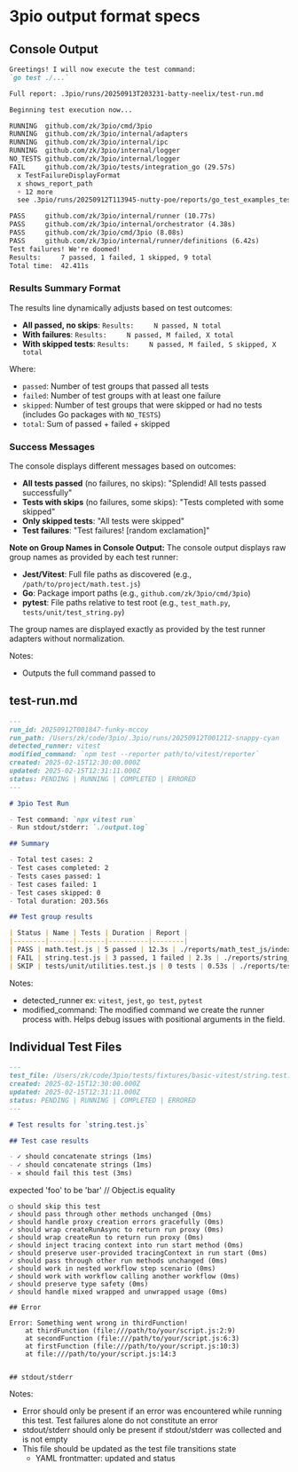 # 3pio output format specs

## Console Output

```markdown
Greetings! I will now execute the test command:
`go test ./...`

Full report: .3pio/runs/20250913T203231-batty-neelix/test-run.md

Beginning test execution now...

RUNNING  github.com/zk/3pio/cmd/3pio
RUNNING  github.com/zk/3pio/internal/adapters
RUNNING  github.com/zk/3pio/internal/ipc
RUNNING  github.com/zk/3pio/internal/logger
NO_TESTS github.com/zk/3pio/internal/logger
FAIL     github.com/zk/3pio/tests/integration_go (29.57s)
  x TestFailureDisplayFormat
  x shows_report_path
  + 12 more
  see .3pio/runs/20250912T113945-nutty-poe/reports/go_test_examples_test_js/index.md

PASS     github.com/zk/3pio/internal/runner (10.77s)
PASS     github.com/zk/3pio/internal/orchestrator (4.38s)
PASS     github.com/zk/3pio/cmd/3pio (8.08s)
PASS     github.com/zk/3pio/internal/runner/definitions (6.42s)
Test failures! We're doomed!
Results:     7 passed, 1 failed, 1 skipped, 9 total
Total time:  42.411s
```

### Results Summary Format

The results line dynamically adjusts based on test outcomes:

- **All passed, no skips**: `Results:     N passed, N total`
- **With failures**: `Results:     N passed, M failed, X total`
- **With skipped tests**: `Results:     N passed, M failed, S skipped, X total`

Where:
- `passed`: Number of test groups that passed all tests
- `failed`: Number of test groups with at least one failure
- `skipped`: Number of test groups that were skipped or had no tests (includes Go packages with `NO_TESTS`)
- `total`: Sum of passed + failed + skipped

### Success Messages

The console displays different messages based on outcomes:
- **All tests passed** (no failures, no skips): "Splendid! All tests passed successfully"
- **Tests with skips** (no failures, some skips): "Tests completed with some skipped"
- **Only skipped tests**: "All tests were skipped"
- **Test failures**: "Test failures! [random exclamation]"

**Note on Group Names in Console Output:**
The console output displays raw group names as provided by each test runner:
- **Jest/Vitest**: Full file paths as discovered (e.g., `/path/to/project/math.test.js`)
- **Go**: Package import paths (e.g., `github.com/zk/3pio/cmd/3pio`)
- **pytest**: File paths relative to test root (e.g., `test_math.py`, `tests/unit/test_string.py`)

The group names are displayed exactly as provided by the test runner adapters without normalization.

Notes:

- Outputs the full command passed to

## test-run.md

```markdown
---
run_id: 20250912T001847-funky-mccoy
run_path: /Users/zk/code/3pio/.3pio/runs/20250912T001212-snappy-cyan
detected_runner: vitest
modified_command: `npm test --reporter path/to/vitest/reporter`
created: 2025-02-15T12:30:00.000Z
updated: 2025-02-15T12:31:11.000Z
status: PENDING | RUNNING | COMPLETED | ERRORED
---

# 3pio Test Run

- Test command: `npx vitest run`
- Run stdout/stderr: `./output.log`

## Summary

- Total test cases: 2
- Test cases completed: 2
- Tests cases passed: 1
- Test cases failed: 1
- Test cases skipped: 0
- Total duration: 203.56s

## Test group results

| Status | Name | Tests | Duration | Report |
|--------|------|-------|----------|--------|
| PASS | math.test.js | 5 passed | 12.3s | ./reports/math_test_js/index.md |
| FAIL | string.test.js | 3 passed, 1 failed | 2.3s | ./reports/string_test_js/index.md |
| SKIP | tests/unit/utilities.test.js | 0 tests | 0.53s | ./reports/tests_unit_utilities_test_js/index.md |
```

Notes:

- detected_runner ex: `vitest`, `jest`, `go test`, `pytest`
- modified_command: The modified command we create the runner process with. Helps debug issues with positional arguments in the field.


## Individual Test Files

```markdown
---
test_file: /Users/zk/code/3pio/tests/fixtures/basic-vitest/string.test.js
created: 2025-02-15T12:30:00.000Z
updated: 2025-02-15T12:31:11.000Z
status: PENDING | RUNNING | COMPLETED | ERRORED
---

# Test results for `string.test.js`

## Test case results

- ✓ should concatenate strings (1ms)
- ✓ should concatenate strings (1ms)
- ✕ should fail this test (3ms)
```
expected 'foo' to be 'bar' // Object.is equality
```
○ should skip this test
✓ should pass through other methods unchanged (0ms)
✓ should handle proxy creation errors gracefully (0ms)
✓ should wrap createRunAsync to return run proxy (0ms)
✓ should wrap createRun to return run proxy (0ms)
✓ should inject tracing context into run start method (0ms)
✓ should preserve user-provided tracingContext in run start (0ms)
✓ should pass through other run methods unchanged (0ms)
✓ should work in nested workflow step scenario (0ms)
✓ should work with workflow calling another workflow (0ms)
✓ should preserve type safety (0ms)
✓ should handle mixed wrapped and unwrapped usage (0ms)

## Error

Error: Something went wrong in thirdFunction!
    at thirdFunction (file:///path/to/your/script.js:2:9)
    at secondFunction (file:///path/to/your/script.js:6:3)
    at firstFunction (file:///path/to/your/script.js:10:3)
    at file:///path/to/your/script.js:14:3


## stdout/stderr
```

Notes:
- Error should only be present if an error was encountered while running this test. Test failures alone do not constitute an error
- stdout/stderr should only be present if stdout/stderr was collected and is not empty
- This file should be updated as the test file transitions state
  - YAML frontmatter: updated and status
